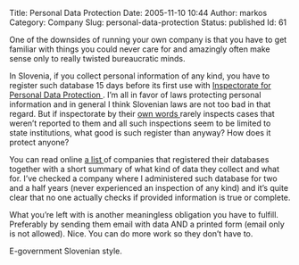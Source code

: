Title: Personal Data Protection
Date: 2005-11-10 10:44
Author: markos
Category: Company
Slug: personal-data-protection
Status: published
Id: 61

<html>
 <body>
  <div>
   <p>
    One of the downsides of running your own company is that you have to get familiar with things you could never care for and amazingly often make sense only to really twisted bureaucratic minds.
   </p>
   <p>
    In Slovenia, if you collect personal information of any kind, you have to register such database 15 days before its first use with
    <a href="http://www.mp.gov.si/index.php?id=2243&amp;L=1">
     Inspectorate for Personal Data Protection
    </a>
    . I’m all in favor of laws protecting personal information and in general I think Slovenian laws are not too bad in that regard. But if inspectorate by their
    <a href="http://www.mp.gov.si/fileadmin/mp.gov.si/pageuploads/2005/PDF/porocila/poroc_ivop_2004.pdf">
     own words
    </a>
    rarely inspects cases that weren’t reported to them and all such inspections seem to be limited to state institutions, what good is such register than anyway? How does it protect anyone?
   </p>
   <p>
    You can read online
    <a href="http://www2.gov.si/mp/katalogz.nsf/(wwwUpravljavci)?OpenView&amp;Count=30" title="Online register">
     a list
    </a>
    of companies that registered their databases together with a short summary of what kind of data they collect and what for. I’ve checked a company where I administered such database for two and a half years (never experienced an inspection of any kind) and it’s quite clear that no one actually checks if provided information is true or complete.
   </p>
   <p>
    What you’re left with is another meaningless obligation you have to fulfill. Preferably by sending them email with data AND a printed form (email only is not allowed). Nice. You can do more work so they don’t have to.
   </p>
   <p>
    E-government Slovenian style.
   </p>
  </div>
 </body>
</html>